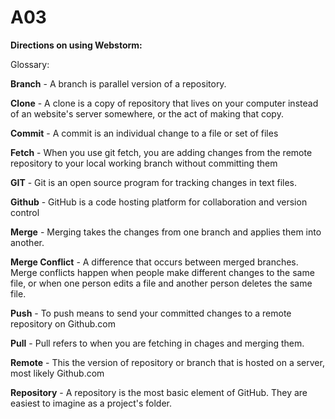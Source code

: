 # A03

**Directions on using Webstorm:**


Glossary:

**Branch** - A branch is parallel version of a repository.

**Clone** - A clone is a copy of repository that lives on your computer instead of an website's server somewhere, or the act of making that copy.

**Commit** - A commit is an individual change to a file or set of files

**Fetch** - When you use git fetch, you are adding changes from the remote 
repository to your local working branch without committing them

**GIT** - Git is an open source program for tracking changes in text files.

**Github** - GitHub is a code hosting platform for collaboration and version 
control

**Merge** - Merging takes the changes from one branch and applies them into another.

**Merge Conflict** - A difference that occurs between merged branches. Merge conflicts happen when people make different changes to the same file, or when one person edits a file and another person deletes the same file.

**Push** - To push means to send your committed changes to a remote repository on Github.com

**Pull** - Pull refers to when you are fetching in chages and merging them.

**Remote** - This the version of repository or branch that is hosted on a server, most likely Github.com

**Repository** - A repository is the most basic element of GitHub. They are easiest to imagine as a project's folder.

